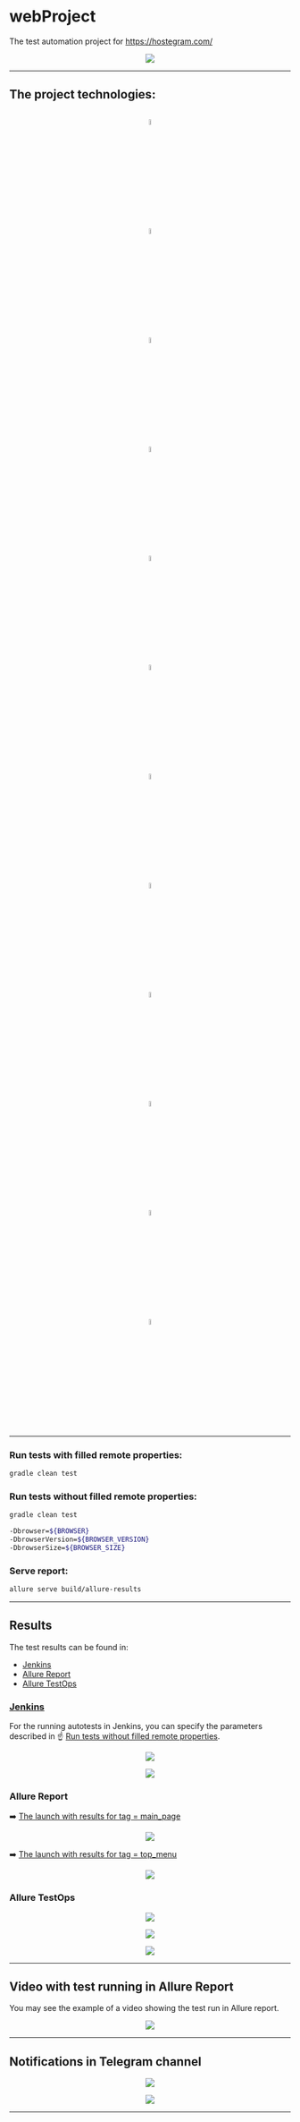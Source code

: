 # webProject

The test automation project for https://hostegram.com/
<p align="center">
  <img src="images/screenshot/hostegramDashboard.JPG">
</p>

___
## The project technologies:

<p  align="center" p>

<code>
<img width="5%" title="Java" src="images/logo/Java_icon.png">
<img width="5%" title="Gradle" src="images/logo/Gradle_icon.svg">
<img width="5%" title="IntelliJ IDEA" src="images/logo/Intellij_icon.png">
<img width="5%" title="Selenide" src="images/logo/Selenide_icon.svg">
<img width="5%" title="Selenoid" src="images/logo/Selenoid_icon.svg">
<img width="5%" title="JUnit5" src="images/logo/JUnit5_icon.png">
<img width="5%" title="Github" src="images/logo/Github_icon.png">
<img width="5%" title="Jenkins" src="images/logo/Jenkins_icon.svg">
<img width="5%" title="Allure Report" src="images/logo/Allure_Report_icon.svg">
<img width="5%" title="Allure TestOps" src="images/logo/Allure_TestOps_icon.svg">
<img width="5%" title="Telegram" src="images/logo/Telegram_icon.png">
<img width="5%" title="Jira" src="images/logo/Jira_icon.png">
</code>
</p>

___

### Run tests with filled remote properties:

```bash
gradle clean test
```

### Run tests without filled remote properties:

```bash
gradle clean test

-Dbrowser=${BROWSER}
-DbrowserVersion=${BROWSER_VERSION}
-DbrowserSize=${BROWSER_SIZE}
```

### Serve report:

```bash
allure serve build/allure-results
```

___

## Results 

The test results can be found in:
+ [Jenkins](#jenkins)
+ [Allure Report](#allure-report)
+ [Allure TestOps](#allure-testOps)


### [Jenkins](https://jenkins.autotests.cloud/job/009-nightCoffe-webProject/)

For the running autotests in Jenkins, you can specify the parameters described
in :point_up:  [Run tests without filled remote properties](#run-tests-without-filled-remote-properties).


<p align="center">
  <img src="images/screenshot/jenkinsScreen.JPG">
</p>

<p align="center">
  <img src="images/screenshot/jenkinsScreen1.JPG">
</p>

### Allure Report


:arrow_right: [The launch with results for tag = main_page](https://jenkins.autotests.cloud/job/009-nightCoffe-webProject/11/allure/)

<p align="center">
  <img src="images/screenshot/allureReport.JPG">
</p>

:arrow_right: [The launch with results for tag = top_menu](https://jenkins.autotests.cloud/job/009-nightCoffe-webProject/11/allure/#suites)

<p align="center">
  <img src="images/screenshot/allureReport1.JPG">
</p>

### Allure TestOps

<p align="center">
  <img src="images/screenshot/allureTestOps2.JPG">
</p>

<p align="center">
  <img src="images/screenshot/allureTestOps.JPG">
</p>

<p align="center">
  <img src="images/screenshot/allureTestOps1.JPG">
</p>

___

## Video with test running in Allure Report

You may see the example of a video showing the test run in Allure report.

<p align="center">
  <img src="images/video/hostegram.gif">
</p>

___

## Notifications in Telegram channel

<p align="center">
  <img src="images/screens/Telegram_failed_notification.PNG">
</p>

<p align="center">
  <img src="images/screenshot/telegramNotification.JPG">
</p>


___
